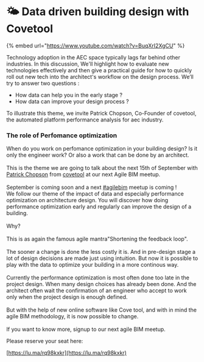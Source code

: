 # 🌤️ Data driven building design with Covetool

{% embed url="https://www.youtube.com/watch?v=BuqXrI2XgCU" %}

Technology adoption in the AEC space typically lags far behind other industries. In this discussion, We'll highlight how to evaluate new technologies effectively and then give a practical guide for how to quickly roll out new tech into the architect's workflow on the design process. We’ll try to answer two questions :

* How data can help you in the early stage ?
* How data can improve your design process ?

To illustrate this theme, we invite Patrick Chopson, Co-Founder of covetool, the automated platform performance analysis for aec industry.

### The role of Perfomance optimization&#x20;

When do you work on perfomance optimization in your building design? Is it only the engineer work? Or also a work that can be done by an architect.\
\
This is the theme we are going to talk about the next 15th of September with [Patrick Chopson](https://www.linkedin.com/in/ACoAABd-PXoBNVhmVNaoS5peT\_gC\_2KuTFgvFwA) from [covetool](https://www.linkedin.com/company/cove-tool-inc./) at our next Agile BIM meetup.\
\
September is coming soon and a next [#agilebim](https://www.linkedin.com/feed/hashtag/?keywords=agilebim\&highlightedUpdateUrns=urn%3Ali%3Aactivity%3A6967751951593705472) meetup is coming !\
We follow our theme of the impact of data and especially performance optimization on architecture design. You will discover how doing performance optimization early and regularly can improve the design of a building.\
\
Why?\
\
This is as again the famous agile mantra"Shortening the feedback loop".\
\
The sooner a change is done the less costly it is. And in pre-design stage a lot of design decisions are made just using intuition. But now it is possible to play with the data to optimize your building in a more continous way.\
\
Currently the performance optimization is most often done too late in the project design. When many design choices has already been done. And the architect often wait the confirmation of an engineer who accept to work only when the project design is enough defined.\
\
But with the help of new online software like Cove tool, and with in mind the agile BIM methodology, it is now possible to change.\
\
If you want to know more, signup to our next agile BIM meetup.

Please reserve your seat here:&#x20;

[https://lu.ma/rq98kxkr](https://lu.ma/rq98kxkr)
